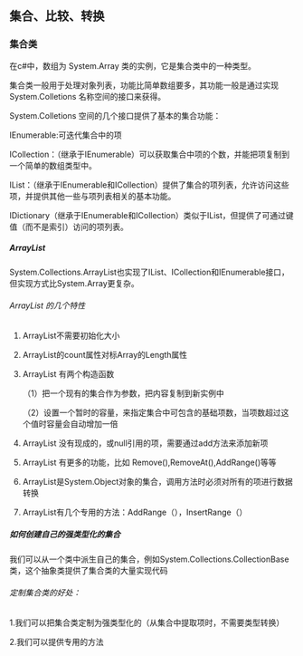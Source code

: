 ## 集合、比较、转换

### 集合类

在c#中，数组为 System.Array 类的实例，它是集合类中的一种类型。

集合类一般用于处理对象列表，功能比简单数组要多，其功能一般是通过实现System.Colletions 名称空间的接口来获得。

System.Colletions 空间的几个接口提供了基本的集合功能：

IEnumerable:可迭代集合中的项

 ICollection：（继承于IEnumerable）可以获取集合中项的个数，并能把项复制到一个简单的数组类型中。

IList：（继承于IEnumerable和ICollection）提供了集合的项列表，允许访问这些项，并提供其他一些与项列表相关的基本功能。

IDictionary（继承于IEnumerable和ICollection）类似于IList，但提供了可通过键值（而不是索引）访问的项列表。

##### ArrayList

System.Collections.ArrayList也实现了IList、ICollection和IEnumerable接口，但实现方式比System.Array更复杂。

###### ArrayList  的几个特性

1. ArrayList不需要初始化大小

2. ArrayList的count属性对标Array的Length属性

3. ArrayList 有两个构造函数

   （1）把一个现有的集合作为参数，把内容复制到新实例中

   （2）设置一个暂时的容量，来指定集合中可包含的基础项数，当项数超过这个值时容量会自动增加一倍

4. ArrayList 没有现成的，或null引用的项，需要通过add方法来添加新项

5. ArrayList 有更多的功能，比如 Remove(),RemoveAt(),AddRange()等等

6. ArrayList是System.Object对象的集合，调用方法时必须对所有的项进行数据转换

7. ArrayList有几个专用的方法：AddRange（），InsertRange（）





##### 如何创建自己的强类型化的集合

我们可以从一个类中派生自己的集合，例如System.Collections.CollectionBase类，这个抽象类提供了集合类的大量实现代码

###### 定制集合类的好处：

1.我们可以把集合类定制为强类型化的（从集合中提取项时，不需要类型转换）

2.我们可以提供专用的方法





